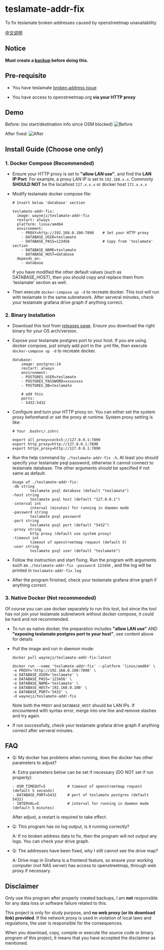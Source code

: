 # teslamate-addr-fix
To fix teslamate broken addresses caused by openstreetmap unavailability

[中文说明](README_CN.md)

## Notice

**Must create a [backup](https://docs.teslamate.org/docs/maintenance/backup_restore) before doing this.**


## Pre-requisite
- You have teslamate [broken address issue](https://github.com/adriankumpf/teslamate/issues/2956)

- You have access to openstreetmap.org **via your HTTP proxy**


## Demo

Before: (no start/destination info since OSM blocked)
![Before](demo/before.jpg)

After fixed:
![After](demo/after.jpg)

## Install Guide (Choose one only)

### 1. Docker Compose (Recommended)

- Ensure your HTTP proxy is set to **"allow LAN use"**, and find the **LAN IP:Port**. For example, a proxy LAN IP is set to `192.168.x.x`. Commonly **SHOULD NOT** be the localhost `127.x.x.x` or docker host `172.x.x.x`

- Modify teslamate docker compose file:

	```
	# Insert below 'database' section

	teslamate-addr-fix:
      image: waynejz/teslamate-addr-fix
      restart: always
      platform: linux/amd64
      environment:
	    - PROXY=http://192.168.0.100:7890    # Set your HTTP proxy
        - DATABASE_USER=teslamate
        - DATABASE_PASS=123456               # Copy from 'teslamate' section
        - DATABASE_NAME=teslamate
        - DATABASE_HOST=database
      depends_on:
        - database
	```

	If you have modified the other default values (such as DATABASE_HOST), then you should copy and replace them from 'teslamate' section as well.

- Then execute `docker-compose up -d` to recreate docker. This tool will run with teslamate in the same subnetwork. After serveral minutes, check your teslamate grafana drive graph if anything correct.

### 2. Binary Installation 

- Download this tool from [releases page](https://github.com/WayneJz/teslamate-addr-fix/releases). Ensure you download the right binary for your OS arch/version.

- Expose your teslamate postgres port to your host. If you are using docker compose, just simply add port in the .yml file, then execute `docker-compose up -d` to recreate docker.

	```
	database:
		image: postgres:14
		restart: always
		environment:
		- POSTGRES_USER=teslamate
		- POSTGRES_PASSWORD=xxxxxxxx
		- POSTGRES_DB=teslamate

		# add this
		ports:
		- 5432:5432 
	```

- Configure and turn your HTTP proxy on. You can either set the system proxy beforehand or set the proxy at runtime. System proxy setting is like:

	```
	# Your .bashrc/.zshrc

	export all_proxy=socks5://127.0.0.1:7890
	export http_proxy=http://127.0.0.1:7890
	export https_proxy=http://127.0.0.1:7890
	```

- Run the help command by `./teslamate-addr-fix -h`. At least you should specify your teslamate psql password, otherwise it cannot connect to teslamate database. The other arguments should be specified if not same as default.

	```
	Usage of ./teslamate-addr-fix:
	-db string
			teslamate psql database (default "teslamate")
	-host string
			teslamate psql host (default "127.0.0.1")
	-interval int
			interval (minutes) for running in daemon mode
	-password string
			teslamate psql password
	-port string
			teslamate psql port (default "5432")
	-proxy string
			http proxy (default use system proxy)
	-timeout int
			timeout of openstreetmap request (default 5)
	-user string
			teslamate psql user (default "teslamate")
	```

- Follow the instruction and start fixing. Run the program with arguments such as `./teslamate-addr-fix -password 123456` , and the log will be printed in `teslamate-addr-fix.log`

- After the program finished, check your teslamate grafana drive graph if anything correct.


### 3. Native Docker (Not recommended)

Of course you can use docker separately to run this tool, but since the tool has not join your teslamate subnetwork without docker compose, it could be hard and not recommended.

- To run as native docker, the preparation includes **"allow LAN use"** AND **"exposing teslamate postgres port to your host"**, see content above for details

- Pull the image and run in daemon mode:

	```
	docker pull waynejz/teslamate-addr-fix:latest

	docker run --name 'teslamate-addr-fix' --platform 'linux/amd64' \
	-e PROXY='http://192.168.0.100:7890' \ 
	-e DATABASE_USER='teslamate' \
	-e DATABASE_PASS='123456' \
	-e DATABASE_NAME='teslamate' \
	-e DATABASE_HOST='192.168.0.100' \
	-e DATABASE_PORT='5432' \
	-d waynejz/teslamate-addr-fix
	```

	Note both the `PROXY` and `DATABASE_HOST` should be LAN IPs. If encountered with syntax error, merge into one line and remove slashes and try again. 

- If run successfully, check your teslamate grafana drive graph if anything correct after serveral minutes.

## FAQ

- Q: My docker has problems when running, does the docker has other parameters to adjust?

	A: Extra parameters below can be set if necessary (DO NOT set if run properly):

	```
	- OSM_TIMEOUT=5          # timeout of openstreetmap request (default 5 seconds)
	- DATABASE_PORT=5432     # port of teslamate postgres (default 5432)
	- INTERVAL=5             # interval for running in daemon mode (default 5 minutes)
	```

	After adjust, a restart is required to take effect.

- Q: This program has no log output, is it running correctly?

	A: If no broken address data to fix, then the program will not output any logs. You can check your drive graph.

- Q: The addresses have been fixed, why I still cannot see the drive map?

	A: Drive map in Grafana is a frontend feature, so ensure your working computer (not NAS server) has access to openstreetmap, through web proxy if necessary.

## Disclaimer

Only use this program after properly created backups, I am **not** responsible for any data loss or software failure related to this.

This project is only for study purpose, and **no web proxy (or its download link) provided**. If the network proxy is used in violation of local laws and regulations, the user is responsible for the consequences.

When you download, copy, compile or execute the source code or binary program of this project, it means that you have accepted the disclaimer as mentioned.
